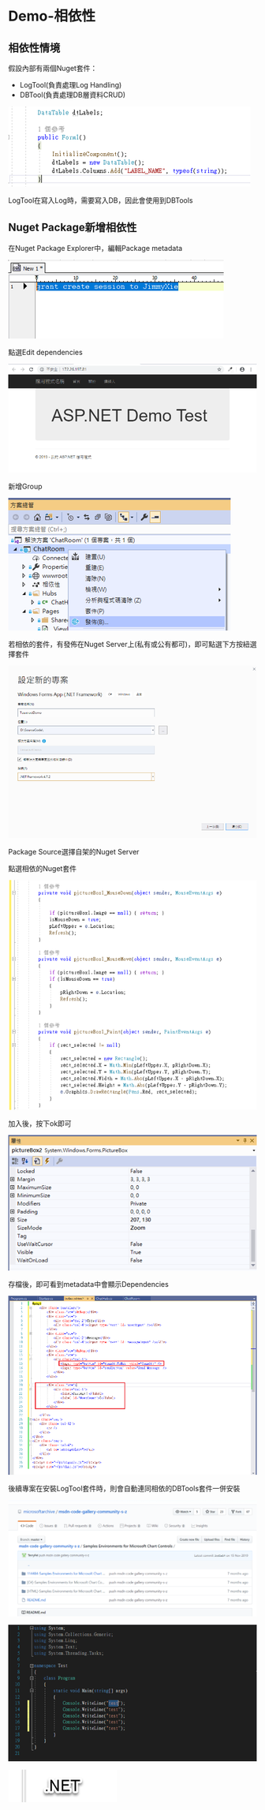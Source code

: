 # Demo-相依性

## 相依性情境

假設內部有兩個Nuget套件：

* LogTool\(負責處理Log Handling\)
* DBTool\(負責處理DB層資料CRUD\)

![](../../.gitbook/assets/image%20%28305%29.png)

LogTool在寫入Log時，需要寫入DB，因此會使用到DBTools

## Nuget Package新增相依性

在Nuget Package Explorer中，編輯Package metadata

![](../../.gitbook/assets/image%20%28276%29.png)

點選Edit dependencies

![](../../.gitbook/assets/image%20%28203%29.png)

新增Group

![](../../.gitbook/assets/image%20%28216%29.png)

若相依的套件，有發佈在Nuget Server上\(私有或公有都可\)，即可點選下方按紐選擇套件

![](../../.gitbook/assets/image%20%28300%29.png)

Package Source選擇自架的Nuget Server

點選相依的Nuget套件

![](../../.gitbook/assets/image%20%28289%29.png)

加入後，按下ok即可

![](../../.gitbook/assets/image%20%28339%29.png)

存檔後，即可看到metadata中會顯示Dependencies

![](../../.gitbook/assets/image%20%28101%29.png)

後續專案在安裝LogTool套件時，則會自動連同相依的DBTools套件一併安裝

![](../../.gitbook/assets/image%20%28234%29.png)

![](../../.gitbook/assets/image%20%28152%29.png)

![](../../.gitbook/assets/image%20%28296%29.png)

